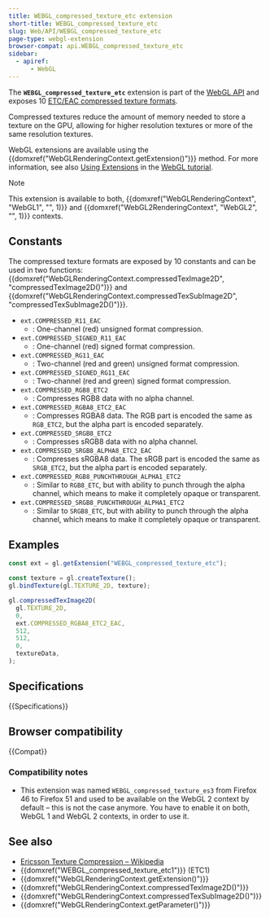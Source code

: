 ```yaml
---
title: WEBGL_compressed_texture_etc extension
short-title: WEBGL_compressed_texture_etc
slug: Web/API/WEBGL_compressed_texture_etc
page-type: webgl-extension
browser-compat: api.WEBGL_compressed_texture_etc
sidebar:
  - apiref:
      - WebGL
---
```


The **`WEBGL_compressed_texture_etc`** extension is part of the [WebGL API](/en-US/docs/Web/API/WebGL_API) and exposes 10 [ETC/EAC compressed texture formats](https://en.wikipedia.org/wiki/Ericsson_Texture_Compression).

Compressed textures reduce the amount of memory needed to store a texture on the GPU, allowing for higher resolution textures or more of the same resolution textures.

WebGL extensions are available using the {{domxref("WebGLRenderingContext.getExtension()")}} method. For more information, see also [Using Extensions](/en-US/docs/Web/API/WebGL_API/Using_Extensions) in the [WebGL tutorial](/en-US/docs/Web/API/WebGL_API/Tutorial).

> [!NOTE]
> This extension is available to both, {{domxref("WebGLRenderingContext", "WebGL1", "", 1)}} and {{domxref("WebGL2RenderingContext", "WebGL2", "", 1)}} contexts.

## Constants

The compressed texture formats are exposed by 10 constants and can be used in two functions: {{domxref("WebGLRenderingContext.compressedTexImage2D", "compressedTexImage2D()")}} and {{domxref("WebGLRenderingContext.compressedTexSubImage2D", "compressedTexSubImage2D()")}}.

- `ext.COMPRESSED_R11_EAC`
  - : One-channel (red) unsigned format compression.
- `ext.COMPRESSED_SIGNED_R11_EAC`
  - : One-channel (red) signed format compression.
- `ext.COMPRESSED_RG11_EAC`
  - : Two-channel (red and green) unsigned format compression.
- `ext.COMPRESSED_SIGNED_RG11_EAC`
  - : Two-channel (red and green) signed format compression.
- `ext.COMPRESSED_RGB8_ETC2`
  - : Compresses RGB8 data with no alpha channel.
- `ext.COMPRESSED_RGBA8_ETC2_EAC`
  - : Compresses RGBA8 data. The RGB part is encoded the same as `RGB_ETC2`, but the alpha part is encoded separately.
- `ext.COMPRESSED_SRGB8_ETC2`
  - : Compresses sRGB8 data with no alpha channel.
- `ext.COMPRESSED_SRGB8_ALPHA8_ETC2_EAC`
  - : Compresses sRGBA8 data. The sRGB part is encoded the same as `SRGB_ETC2`, but the alpha part is encoded separately.
- `ext.COMPRESSED_RGB8_PUNCHTHROUGH_ALPHA1_ETC2`
  - : Similar to `RGB8_ETC`, but with ability to punch through the alpha channel, which means to make it completely opaque or transparent.
- `ext.COMPRESSED_SRGB8_PUNCHTHROUGH_ALPHA1_ETC2`
  - : Similar to `SRGB8_ETC`, but with ability to punch through the alpha channel, which means to make it completely opaque or transparent.

## Examples

```js
const ext = gl.getExtension("WEBGL_compressed_texture_etc");

const texture = gl.createTexture();
gl.bindTexture(gl.TEXTURE_2D, texture);

gl.compressedTexImage2D(
  gl.TEXTURE_2D,
  0,
  ext.COMPRESSED_RGBA8_ETC2_EAC,
  512,
  512,
  0,
  textureData,
);
```

## Specifications

{{Specifications}}

## Browser compatibility

{{Compat}}

### Compatibility notes

- This extension was named `WEBGL_compressed_texture_es3` from Firefox 46 to Firefox 51 and used to be available on the WebGL 2 context by default – this is not the case anymore. You have to enable it on both, WebGL 1 and WebGL 2 contexts, in order to use it.

## See also

- [Ericsson Texture Compression – Wikipedia](https://en.wikipedia.org/wiki/Ericsson_Texture_Compression)
- {{domxref("WEBGL_compressed_texture_etc1")}} (ETC1)
- {{domxref("WebGLRenderingContext.getExtension()")}}
- {{domxref("WebGLRenderingContext.compressedTexImage2D()")}}
- {{domxref("WebGLRenderingContext.compressedTexSubImage2D()")}}
- {{domxref("WebGLRenderingContext.getParameter()")}}
